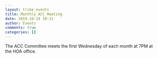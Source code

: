 ```yaml
---
layout: tribe_events
title: Monthly ACC Meeting
date: 2019-10-24 10:31
author: Events
comments: true
categories: []
---
```

The ACC Committee meets the first Wednesday of each month at 7PM at the HOA office.
